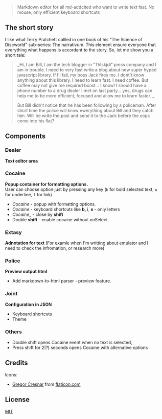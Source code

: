 > Markdown editor for all md-addcited who want to write text fast. 
> No mouse, only efficient keyboard shortcuts 

## The short story
I like what Terry Pratchett callled in one book of his  "The Science of Discworld" sub-series: The narrativum. This element ensure everyone that everything what happens is accordant to the story.
So, let me show you a short tale:


> _Hi, I am Bill,
>I am the tech blogger in "Thlskjdi" press company and I am in trouble.  I need to very fast write a blog about new super hyped javascript library. If I'l fail, my boss Jack fires me. 
I dont't know anything about this library. I need to learn fast. I need coffee. But coffee may not give me required boost...  I know! I should have a phone number to a drug dealer I met on last party... yes, drugs can help me to be more efficient, focused and allow me to learn faster.
>_
>
>But Bill didn't notice that he has been following by a policeman. After short time the police will know ewerything about Bill and they catch him. 
Will he write the post and send it to the Jack befere the cops come into his flat?


## Components
### Dealer
__Text editor area__
### Cocaine
__Popup container for formatting options.__    
User can choose option just by pressing any key (`b` for bold selected text, `u` for underline, `l` for link)
* _Cocaine_ - popup with formatting options.
* _Cocaine_ - keyboard shortcuts like __b__, __i__, __s__ - only letters
* _Cocaine__ - close by __shift__
* Double __shift__ - enable cocaine without onSelect.

### Extasy
__Adnotation for text__ (For examle when I'm writting about emulator and I need to check the infromation, or research more)

### Police
__Preview output html__
* Add markdown-to-html parser - preview feature.

### Joint 
__Configuration in JSON__
* Keyboard shortcuts
* Theme

### Others
* Double shift opens Cocaine event when no text is selected,
* Press shift for 2(?) seconds opens Cocaine with alternative options

## Credits
Icons:
 * [Gregor Cresnar](http://www.flaticon.com/authors/gregor-cresnar) from [flaticon.com](http://www.flaticon.com)
 
## License
[MIT]()